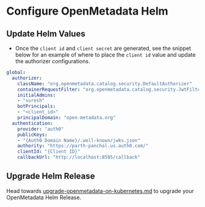# Configure OpenMetadata Helm

## Update Helm Values

* Once the `client id` and `client secret` are generated, see the snippet below for an example of where to place the `client id` value and update the authorizer configurations.

```yaml
global:
  authorizer:
    className: "org.openmetadata.catalog.security.DefaultAuthorizer"
    containerRequestFilter: "org.openmetadata.catalog.security.JwtFilter"
    initialAdmins: 
    - "suresh"
    botPrincipals: 
    - "<client_id>"
    principalDomain: "open-metadata.org"
  authentication:
    provider: "auth0"
    publicKeys: 
    - "{Auth0 Domain Name}/.well-known/jwks.json"
    authority: "https://parth-panchal.us.auth0.com/"
    clientId: "{Client ID}"
    callbackUrl: "http://localhost:8585/callback"
```

## Upgrade Helm Release

Head towards [upgrade-openmetadata-on-kubernetes.md](../../../../../upgrade/upgrade-on-kubernetes/upgrade-openmetadata-on-kubernetes.md "mention") to upgrade your OpenMetadata Helm Release.
